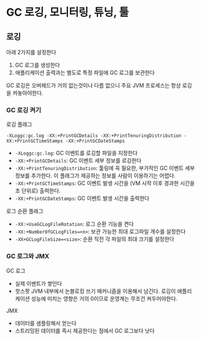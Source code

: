 # GC 로깅, 모니터링, 튜닝, 툴
## 로깅
아래 2가지를 설정한다
1. GC 로그를 생성한다
2. 애플리케이션 출력과는 별도로 특정 파일에 GC 로그를 보관한다

GC 로깅은 오버헤드가 거의 없는것이나 다름 없으니 주요 JVM 프로세스는 항상 로깅을 켜놓아야한다. 

### GC 로깅 켜기
로깅 플래그
```
-XLoggc:gc.log -XX:+PrintGCDetails -XX:+PrintTenuringDistribution -XX:+PrintGCTimeStamps -XX:+PrintGCDateStamps
```
- `-XLoggc:gc.log`: GC 이벤트를 로깅할 파일을 지정한다
- `-XX:+PrintGCDetails`: GC 이벤트 세부 정보를 로깅한다
- `-XX:+PrintTenuringDistribution`: 툴링에 꼭 필요한, 부가적인 GC 이벤트 세부 정보를 추가한다. 이 플래그가 제공하는 정보를 사람이 이용하기는 어렵다.
- `-XX:+PrintGCTimeStamps`: GC 이벤트 발생 시간을 (VM 시작 이후 경과한 시간을 초 단위로) 출력한다.
- `-XX:+PrintGCDateStamps`: GC 이벤트 발생 시간을 출력한다

로그 순환 플래그
- `-XX:+UseGCLogFileRotation`: 로그 순환 기능을 켠다
- `-XX:+NumberOfGCLogFiles=<n>`: 보관 가능한 최대 로그파일 개수를 설정한다
- `-XX+GCLogFileSize=<size>`: 순환 직전 각 파일의 최대 크기를 설정한다

### GC 로그와 JMX
GC 로그
- 실제 이벤트가 쌓인다
- 핫스팟 JVM 내부에서 논블로킹 쓰기 매커니즘을 이용해서 남긴다. 로깅이 애플리케이션 성능에 미치는 영향은 거의 0이므로 운영계는 무조건 켜두어야한다. 

JMX
- 데이터를 샘플링해서 얻는다
- 스트리밍된 데이터를 즉시 제공한다는 점에서 GC 로그보다 낫다
